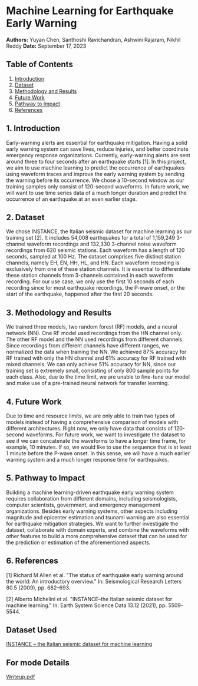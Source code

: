 # Machine Learning for Earthquake Early Warning

**Authors:** Yuyan Chen, Santhoshi Ravichandran, Ashwini Rajaram, Nikhil Reddy
**Date:** September 17, 2023

## Table of Contents

1. [Introduction](#1-introduction)
2. [Dataset](#2-dataset)
3. [Methodology and Results](#3-methodology-and-results)
4. [Future Work](#4-future-work)
5. [Pathway to Impact](#5-pathway-to-impact)
6. [References](#6-references)

## 1. Introduction

Early-warning alerts are essential for earthquake mitigation. Having a solid early warning system can save lives, reduce injuries, and better coordinate emergency response organizations. Currently, early-warning alerts are sent around three to four seconds after an earthquake starts [1]. In this project, we aim to use machine learning to predict the occurrence of earthquakes using waveform traces and improve the early warning system by sending the warning before its occurrence. We chose a 10-second window as our training samples only consist of 120-second waveforms. In future work, we will want to use time series data of a much longer duration and predict the occurrence of an earthquake at an even earlier stage.

## 2. Dataset

We chose INSTANCE, the Italian seismic dataset for machine learning as our training set [2]. It includes 54,008 earthquakes for a total of 1,159,249 3-channel waveform recordings and 132,330 3-channel noise waveform recordings from 620 seismic stations. Each waveform has a length of 120 seconds, sampled at 100 Hz. The dataset comprises five distinct station channels, namely EH, EN, HH, HL, and HN. Each waveform recording is exclusively from one of these station channels. It is essential to differentiate these station channels from 3-channels contained in each waveform recording. For our use case, we only use the first 10 seconds of each recording since for most earthquake recordings, the P-wave onset, or the start of the earthquake, happened after the first 20 seconds.

## 3. Methodology and Results

We trained three models, two random forest (RF) models, and a neural network (NN). One RF model used recordings from the HN channel only. The other RF model and the NN used recordings from different channels. Since recordings from different channels have different ranges, we normalized the data when training the NN. We achieved 87% accuracy for RF trained with only the HN channel and 61% accuracy for RF trained with mixed channels. We can only achieve 51% accuracy for NN, since our training set is extremely small, consisting of only 800 sample points for each class. Also, due to the time limit, we are unable to fine-tune our model and make use of a pre-trained neural network for transfer learning.

## 4. Future Work

Due to time and resource limits, we are only able to train two types of models instead of having a comprehensive comparison of models with different architectures. Right now, we only have data that consists of 120-second waveforms. For future work, we want to investigate the dataset to see if we can concatenate the waveforms to have a longer time frame, for example, 10 minutes. If so, we would like to use the sequence that is at least 1 minute before the P-wave onset. In this sense, we will have a much earlier warning system and a much longer response time for earthquakes.

## 5. Pathway to Impact

Building a machine learning-driven earthquake early warning system requires collaboration from different domains, including seismologists, computer scientists, government, and emergency management organizations. Besides early warning systems, other aspects including magnitude and epicenter estimation and tsunami warning are also essential for earthquake mitigation strategies. We want to further investigate the dataset, collaborate with domain experts, and combine the waveforms with other features to build a more comprehensive dataset that can be used for the prediction or estimation of the aforementioned aspects.

## 6. References

[1] Richard M Allen et al. "The status of earthquake early warning around the world: An introductory overview." In: Seismological Research Letters 80.5 (2009), pp. 682–693.

[2] Alberto Michelini et al. "INSTANCE–the Italian seismic dataset for machine learning." In: Earth System Science Data 13.12 (2021), pp. 5509–5544.


## Dataset Used
[INSTANCE – the Italian seismic dataset for machine learning](https://essd.copernicus.org/articles/13/5509/2021/)



## For mode Details
[Writeup.pdf](https://github.com/Santhoshi-Ravi/earthquake_detection/files/12644810/Writeup.pdf)
